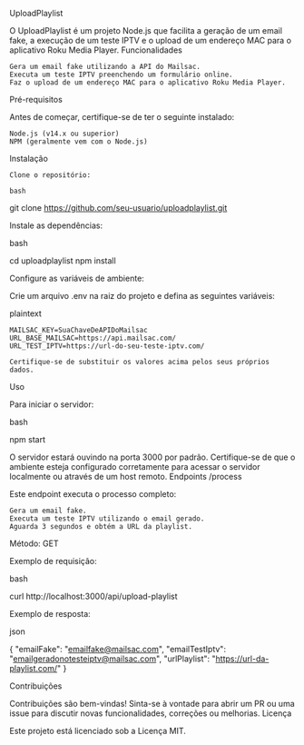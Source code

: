 UploadPlaylist

O UploadPlaylist é um projeto Node.js que facilita a geração de um email fake, a execução de um teste IPTV e o upload de um endereço MAC para o aplicativo Roku Media Player.
Funcionalidades

    Gera um email fake utilizando a API do Mailsac.
    Executa um teste IPTV preenchendo um formulário online.
    Faz o upload de um endereço MAC para o aplicativo Roku Media Player.

Pré-requisitos

Antes de começar, certifique-se de ter o seguinte instalado:

    Node.js (v14.x ou superior)
    NPM (geralmente vem com o Node.js)

Instalação

    Clone o repositório:

    bash

git clone https://github.com/seu-usuario/uploadplaylist.git

Instale as dependências:

bash

cd uploadplaylist
npm install

Configure as variáveis de ambiente:

Crie um arquivo .env na raiz do projeto e defina as seguintes variáveis:

plaintext

    MAILSAC_KEY=SuaChaveDeAPIDoMailsac
    URL_BASE_MAILSAC=https://api.mailsac.com/
    URL_TEST_IPTV=https://url-do-seu-teste-iptv.com/

    Certifique-se de substituir os valores acima pelos seus próprios dados.

Uso

Para iniciar o servidor:

bash

npm start

O servidor estará ouvindo na porta 3000 por padrão. Certifique-se de que o ambiente esteja configurado corretamente para acessar o servidor localmente ou através de um host remoto.
Endpoints
/process

Este endpoint executa o processo completo:

    Gera um email fake.
    Executa um teste IPTV utilizando o email gerado.
    Aguarda 3 segundos e obtém a URL da playlist.

Método: GET

Exemplo de requisição:

bash

curl http://localhost:3000/api/upload-playlist

Exemplo de resposta:

json

{
  "emailFake": "emailfake@mailsac.com",
  "emailTestIptv": "emailgeradonotesteiptv@mailsac.com",
  "urlPlaylist": "https://url-da-playlist.com/"
}

Contribuições

Contribuições são bem-vindas! Sinta-se à vontade para abrir um PR ou uma issue para discutir novas funcionalidades, correções ou melhorias.
Licença

Este projeto está licenciado sob a Licença MIT.